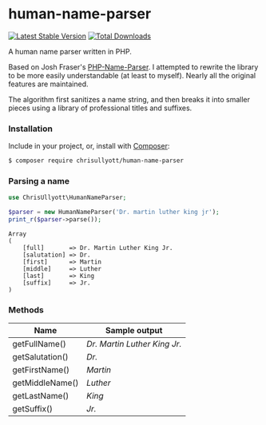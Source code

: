 # human-name-parser

[![Latest Stable Version](https://poser.pugx.org/chrisullyott/human-name-parser/v/stable)](https://packagist.org/packages/chrisullyott/human-name-parser)
[![Total Downloads](https://poser.pugx.org/chrisullyott/human-name-parser/downloads)](https://packagist.org/packages/chrisullyott/human-name-parser)

A human name parser written in PHP.

Based on Josh Fraser's [PHP-Name-Parser](https://github.com/joshfraser/PHP-Name-Parser). I attempted to rewrite the library to be more easily understandable (at least to myself). Nearly all the original features are maintained.

The algorithm first sanitizes a name string, and then breaks it into smaller pieces using a library of professional titles and suffixes.

### Installation

Include in your project, or, install with [Composer](https://getcomposer.org/):

```bash
$ composer require chrisullyott/human-name-parser
```

### Parsing a name

```php
use ChrisUllyott\HumanNameParser;

$parser = new HumanNameParser('Dr. martin luther king jr');
print_r($parser->parse());
```

```
Array
(
    [full]       => Dr. Martin Luther King Jr.
    [salutation] => Dr.
    [first]      => Martin
    [middle]     => Luther
    [last]       => King
    [suffix]     => Jr.
)
```

### Methods

| Name | Sample output |
|---|---|
| getFullName() | _Dr. Martin Luther King Jr._ |
| getSalutation() | _Dr._ |
| getFirstName() | _Martin_ |
| getMiddleName() | _Luther_ |
| getLastName() | _King_ |
| getSuffix() | _Jr._ |
